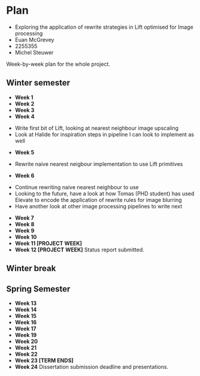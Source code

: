 # Plan

* Exploring the application of rewrite strategies in Lift optimised for Image processing
* Euan McGrevey
* 2255355
* Michel Steuwer

Week-by-week plan for the whole project.

## Winter semester

* **Week 1**
* **Week 2**
* **Week 3**
* **Week 4**
 - Write first bit of Lift, looking at nearest neighbour image upscaling
 - Look at Halide for inspiration steps in pipeline I can look to implement as well

* **Week 5**
 - Rewrite naive nearest neigbour implementation to use Lift primitives

* **Week 6**
 - Continue rewriting naive nearest neighbour to use 
 - Looking to the future, have a look at how Tomas (PHD student) has used Elevate to encode the application of rewrite rules for image blurring
 - Have another look at other image processing pipelines to write next

* **Week 7**
* **Week 8**
* **Week 9**
* **Week 10**
* **Week 11 [PROJECT WEEK]**
* **Week 12 [PROJECT WEEK]** Status report submitted.

## Winter break

## Spring Semester

* **Week 13**
* **Week 14**
* **Week 15**
* **Week 16**
* **Week 17**
* **Week 19**
* **Week 20**
* **Week 21**
* **Week 22**
* **Week 23 [TERM ENDS]**
* **Week 24** Dissertation submission deadline and presentations.

